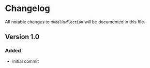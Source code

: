 # Changelog

All notable changes to `ModelReflection` will be documented in this file.

## Version 1.0

### Added
- Initial commit
